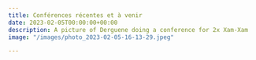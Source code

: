 ```yaml
---
title: Conférences récentes et à venir
date: 2023-02-05T00:00:00+00:00
description: A picture of Derguene doing a conference for 2x Xam-Xam
image: "/images/photo_2023-02-05-16-13-29.jpeg"

---
```

